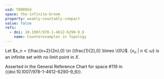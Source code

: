 ```yaml
---
uid: T000954
space: the-infinite-broom
property: weakly-countably-compact
value: false
refs:
  - doi: 10.1007/978-1-4612-6290-9_6
    name: Counterexamples in Topology
---
```

Let $x_n = (\frac{n+2}{2n},0) \in (\frac{1}{2},0] \times \{0\}$. $\{x_n\ |\ n \in \omega\}$ is an infinite set with no limit point in $X$.

  Asserted in the General Reference Chart for space #119 in
  {{doi:10.1007/978-1-4612-6290-9_6}}.
